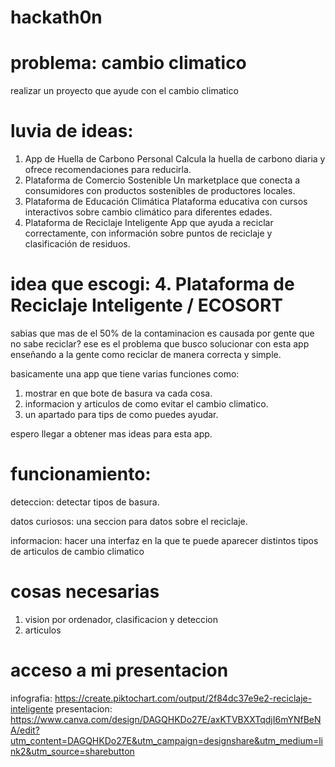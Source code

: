 # hackath0n

# problema: cambio climatico
realizar un proyecto que ayude con el cambio climatico

# luvia de ideas:
1. App de Huella de Carbono Personal
Calcula la huella de carbono diaria y ofrece recomendaciones para reducirla.
2. Plataforma de Comercio Sostenible
Un marketplace que conecta a consumidores con productos sostenibles de productores locales.
3. Plataforma de Educación Climática
Plataforma educativa con cursos interactivos sobre cambio climático para diferentes edades.
4. Plataforma de Reciclaje Inteligente
App que ayuda a reciclar correctamente, con información sobre puntos de reciclaje y clasificación de residuos.

# idea que escogi: 4. Plataforma de Reciclaje Inteligente / ECOSORT
sabias que mas de el 50% de la contaminacion es causada por gente que no sabe reciclar? ese es el problema que busco solucionar con esta app enseñando a la gente como reciclar de manera correcta y simple.

basicamente una app que tiene varias funciones como:
1. mostrar en que bote de basura va cada cosa.
2. informacion y articulos de como evitar el cambio climatico.
4. un apartado para tips de como puedes ayudar.

espero llegar a obtener mas ideas para esta app.

# funcionamiento:
deteccion:
detectar tipos de basura.

datos curiosos:
una seccion para datos sobre el reciclaje.

informacion:
hacer una interfaz en la que te puede aparecer distintos tipos de articulos de cambio climatico

# cosas necesarias
1. vision por ordenador, clasificacion y deteccion
2. articulos

# acceso a mi presentacion

infografia: https://create.piktochart.com/output/2f84dc37e9e2-reciclaje-inteligente
presentacion: https://www.canva.com/design/DAGQHKDo27E/axKTVBXXTqdjI6mYNfBeNA/edit?utm_content=DAGQHKDo27E&utm_campaign=designshare&utm_medium=link2&utm_source=sharebutton

